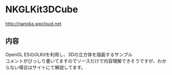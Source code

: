 NKGLKit3DCube
=============
http://nanoka.wpcloud.net  

内容
-----
OpenGL ESのGLKitを利用し、3Dの立方体を描画するサンプル  
コメントがびっしり書いてますのでソースだけで内容理解できそうですが、わからない場合はサイトにて解説してます。